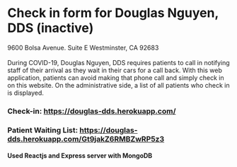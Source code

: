 # Check in form for Douglas Nguyen, DDS (inactive)
9600 Bolsa Avenue. Suite E
Westminster, CA 92683
<br/><br/>
During COVID-19, Douglas Nguyen, DDS requires patients to call in notifying staff of their arrival as they wait in their cars for a call back. With this web application, patients can avoid making that phone call and simply check in on this website. On the administrative side, a list of all patients who check in is displayed.
<br/>
### Check-in: https://douglas-dds.herokuapp.com/
### Patient Waiting List: https://douglas-dds.herokuapp.com/Gt9jakZ6RMBZwRP5z3
#### Used Reactjs and Express server with MongoDB

